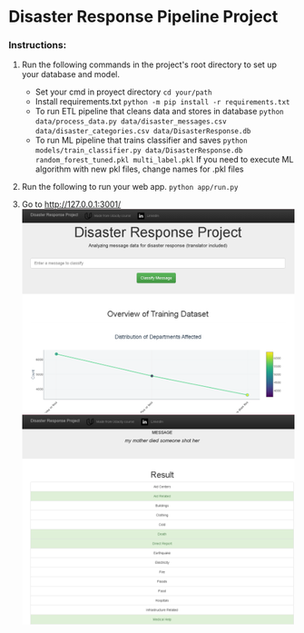 # Disaster Response Pipeline Project

### Instructions:
1. Run the following commands in the project's root directory to set up your database and model.
    - Set your cmd in proyect directory `cd your/path`
    - Install requirements.txt `python -m pip install -r requirements.txt`
    - To run ETL pipeline that cleans data and stores in database
        `python data/process_data.py data/disaster_messages.csv data/disaster_categories.csv data/DisasterResponse.db`
    - To run ML pipeline that trains classifier and saves
        `python models/train_classifier.py data/DisasterResponse.db random_forest_tuned.pkl multi_label.pkl` 
    If you need to execute ML algorithm with new pkl files, change names for .pkl files

2. Run the following to run your web app.
    `python app/run.py`

3. Go to http://127.0.0.1:3001/
![Screenshot](static/images/screenshot_app_1.png)
![Screenshot 2](static/images/screenshot_app_2.png)